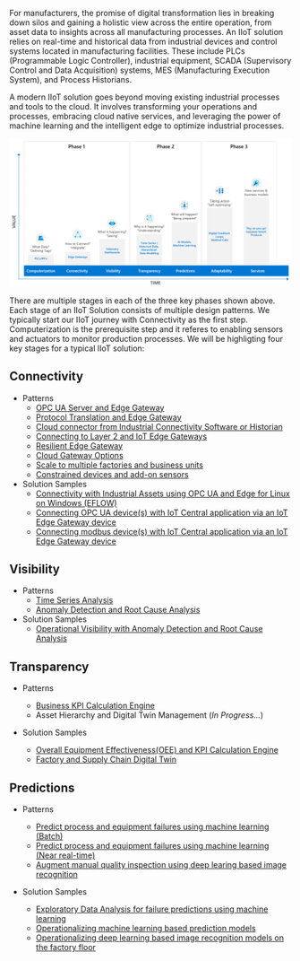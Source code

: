 For manufacturers, the promise of digital transformation lies in breaking down silos and gaining a holistic view across the entire operation, from asset data to insights across all manufacturing processes. An IIoT solution relies on real-time and historical data from industrial devices and control systems located in manufacturing facilities. These include PLCs (Programmable Logic Controller), industrial equipment, SCADA (Supervisory Control and Data Acquisition) systems, MES (Manufacturing Execution System), and Process Historians.

A modern IIoT solution goes beyond moving existing industrial processes and tools to the cloud. It involves transforming your operations and processes, embracing cloud native services, and leveraging the power of machine learning and the intelligent edge to optimize industrial processes.

![IIoT Maturity](images/iiot-maturity.png)

There are multiple stages in each of the three key phases shown above. Each stage of an IIoT Solution consists of multiple design patterns. We typically start our IIoT journey with Connectivity as the first step. Computerization is the prerequisite step and it referes to enabling sensors and actuators to monitor production processes. We will be highligting four key stages for a typical IIoT solution:

## Connectivity 
- Patterns
    - [OPC UA Server and Edge Gateway](./iiot-connectivity-patterns.md#opc-ua-server-and-edge-gateway)
    - [Protocol Translation and Edge Gateway](./iiot-connectivity-patterns.md#protocol-translation-and-edge-gateway)
    - [Cloud connector from Industrial Connectivity Software or Historian](./iiot-connectivity-patterns.md#cloud-connector-from-industrial-connectivity-software-or-historian)
    - [Connecting to Layer 2 and IoT Edge Gateways](./iiot-connectivity-patterns.md#connecting-to-layer-2-and-iot-edge-gateways)
    - [Resilient Edge Gateway](./iiot-connectivity-patterns.md#resilient-edge-gateway)
    - [Cloud Gateway Options](./iiot-connectivity-patterns.md#cloud-gateway-options)
    - [Scale to multiple factories and business units](./iiot-connectivity-patterns.md#scale-to-multiple-factories-and-business-units)
    - [Constrained devices and add-on sensors](./iiot-connectivity-patterns.md#constrained-devices-and-add-on-sensors)
- Solution Samples
    - [Connectivity with Industrial Assets using OPC UA and Edge for Linux on Windows (EFLOW)](https://github.com/Azure-Samples/industrial-iot-patterns/tree/main/1_Connectivity)
    - [Connecting OPC UA device(s) with IoT Central application via an IoT Edge Gateway device](https://github.com/iot-for-all/iotc-opcua-iotedge-gateway)
    - [Connecting modbus device(s) with IoT Central application via an IoT Edge Gateway device](https://github.com/iot-for-all/iotc-modbus-iotedge-gateway)
    
## Visibility

- Patterns
    - [Time Series Analysis](./iiot-visibility-patterns.md#time-series-analysis)
    - [Anomaly Detection and Root Cause Analysis](./iiot-visibility-patterns.md#anomaly-detection-and-root-cause-analysis)
- Solution Samples
    - [Operational Visibility with Anomaly Detection and Root Cause Analysis](https://github.com/Azure-Samples/industrial-iot-patterns/tree/main/2_OperationalVisibility)

## Transparency

- Patterns
    - [Business KPI Calculation Engine](./iiot-transparency-patterns.md#business-kpi-calculation-engine)
    - Asset Hierarchy and Digital Twin Management (*In Progress...*)

- Solution Samples
    - [Overall Equipment Effectiveness(OEE) and KPI Calculation Engine](https://github.com/Azure-Samples/industrial-iot-patterns/tree/main/3_OEECalculationEngine)
    - [Factory and Supply Chain Digital Twin](https://github.com/Azure-Samples/industrial-iot-patterns/tree/main/4_FactorySupplyChainTwin)

## Predictions

- Patterns
    - [Predict process and equipment failures using machine learning (Batch)](./iiot-prediction-patterns.md#predict-process-and-equipment-failures-using-machine-learning-batch)
    - [Predict process and equipment failures using machine learning (Near real-time)](./iiot-prediction-patterns.md#predict-process-and-equipment-failures-using-machine-learning-near-real-time)
    - [Augment manual quality inspection using deep learing based image recognition](./iiot-prediction-patterns.md#augment-manual-quality-inspection-using-deep-learing-based-image-recognition)

- Solution Samples
    - [Exploratory Data Analysis for failure predictions using machine learning](https://github.com/Azure-Samples/industrial-iot-patterns/tree/main/5_ExplorationDataAnalysis)
    - [Operationalizing machine learning based prediction models](https://github.com/Azure-Samples/industrial-iot-patterns/tree/main/6_MachineLearningForIIoT)
    - [Operationalizing deep learning based image recognition models on the factory floor](https://github.com/Azure-Samples/industrial-iot-patterns/tree/main/7_ImageRecognitionForIIoT)